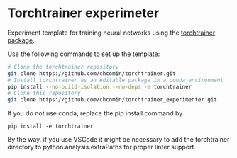 # Torchtrainer experimeter

Experiment template for training neural networks using the [torchtrainer package](https://github.com/chcomin/torchtrainer).

Use the following commands to set up the template:

```bash
# Clone the torchtrainer repository
git clone https://github.com/chcomin/torchtrainer.git
# Install torchtrainer as an editable package in a conda environment
pip install --no-build-isolation --no-deps -e torchtrainer
# Clone this repository
git clone https://github.com/chcomin/torchtrainer_experimenter.git
```

If you do not use conda, replace the pip install command by

```pip install -e torchtrainer```

By the way, if you use VSCode it might be necessary to add the torchtrainer directory to python.analysis.extraPaths for proper linter support.